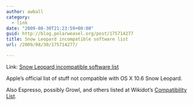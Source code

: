 ```yaml
---
author: awball
category:
  - link
date: "2009-08-30T21:23:59+00:00"
guid: http://blog.polarweasel.org/post/175714277
title: Snow Leopard incompatible software list
url: /2009/08/30/175714277/

---
```

Link: [Snow Leopard incompatible software list](http://support.apple.com/kb/HT3258)

Apple’s official list of stuff not compatible with OS X 10.6 Snow Leopard.

Also Espresso, possibly Growl, and others listed at Wikidot’s [Compatibility List](http://snowleopard.wikidot.com/).
